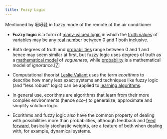 ```yaml
---
title: Fuzzy Logic
---
```


Mentioned by 啾啾鞋 in fuzzy mode of the remote of the air conditioner

- **Fuzzy logic** is a form of [many-valued logic](https://en.wikipedia.org/wiki/Many-valued_logic) in which the [truth values](https://en.wikipedia.org/wiki/Truth_value) of variables may be any [real number](https://en.wikipedia.org/wiki/Real_number) between 0 and 1 both inclusive.
- Both degrees of truth and [probabilities](https://en.wikipedia.org/wiki/Probability) range between 0 and 1 and hence may seem similar at first, but fuzzy logic uses degrees of truth as a [mathematical model](https://en.wikipedia.org/wiki/Mathematical_model) of *vagueness*, while [probability](https://en.wikipedia.org/wiki/Probability) is a mathematical model of *ignorance*.[[7\]](https://en.wikipedia.org/wiki/Fuzzy_logic#cite_note-7)

- Computational theorist [Leslie Valiant](https://en.wikipedia.org/wiki/Leslie_Valiant) uses the term *ecorithms* to describe how many less exact systems and techniques like fuzzy logic (and "less robust" logic) can be applied to [learning algorithms](https://en.wikipedia.org/wiki/Learning_algorithms).
- In general use, ecorithms are algorithms that learn from their more complex environments (hence *eco-*) to generalize, approximate and simplify solution logic.
- Ecorithms and fuzzy logic also have the common property of dealing with possibilities more than probabilities, although feedback and [feed forward](https://en.wikipedia.org/wiki/Feed_forward_(control)), basically stochastic weights, are a feature of both when dealing with, for example, dynamical systems.